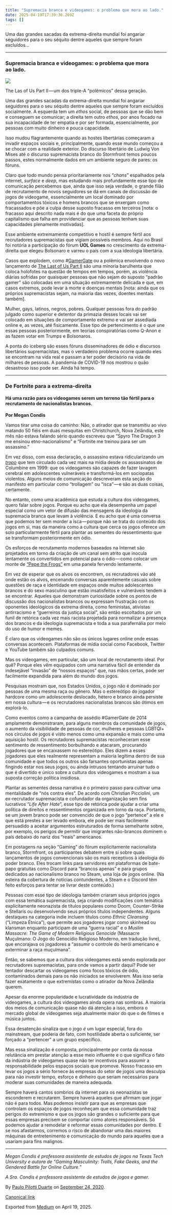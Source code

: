 ```yaml
---
title: "Supremacia branca e videogames: o problema que mora ao lado."
date: 2025-04-19T17:39:36.269Z
tags: []
---
```


Uma das grandes sacadas da extrema-direita mundial foi angariar seguidores para o seu séquito dentre aqueles que sempre foram excluídos…

* * *

### Supremacia branca e videogames: o problema que mora ao lado.

![](https://cdn-images-1.medium.com/max/1200/1*-vdnwg-xyo-ZVYOM3BdH0g.jpeg)

The Las of Us Part II — um dos triple-A “polêmicos” dessa geração.

Uma das grandes sacadas da extrema-direita mundial foi angariar seguidores para o seu séquito dentre aqueles que sempre foram excluídos socialmente. A esquerda tem um _ethos_ social, de pessoas que se dão bem e conseguem se comunicar; a direita tem outro _ethos_, por anos focado na sua incapacidade de ter empatia e por ser formada, essencialmente, por pessoas com muito dinheiro e pouca capacidade.

Isso mudou flagrantemente quando as hostes libertárias começaram a invadir espaços sociais e, principalmente, quando esse mundo começou a se chocar com a realidade exterior. Do discurso libertário de Ludwig Von Mises até o discurso supremacista branco do Stormfront temos poucos passos, estes normalmente dados em um ambiente seguro de pares: os fóruns.

Claro que todo mundo pensa prioritariamente nos “_chans_” espalhados pela internet, _surface_ e _deep_, mas estudando mais profundamente esse tipo de comunicação percebemos que, ainda que isso seja verdade, o grande filão de recrutamento de novos seguidores se dá em canais de discussão de jogos de videogame, essencialmente um local dominado por comportamentos tóxicos e homens brancos que se enxergam como fracassados e põe a culpa desse suposto fracasso em terceiros \[nota: o fracasso aqui descrito nada mais é do que uma faceta do próprio capitalismo que falha em providenciar que as pessoas tenham suas capacidades plenamente motivadas\].

Esse ambiente extremamente competitivo e hostil é sempre fértil aos recrutadores supremacistas que vigiam possíveis membros. Aqui no Brasil foi notória a participação do fórum **UOL Games** no crescimento da extrema-direita que elegeu Bolsonaro e varreu o país com a sua ideologia libertária.

Casos que explodem, como #[GamerGate](https://metro.co.uk/2014/10/15/gamergate-what-is-it-and-why-are-gamers-so-angry-4907102/) ou a polêmica envolvendo o novo lançamento de [The Last of Us Part II](https://g1.globo.com/pop-arte/games/noticia/2020/06/19/the-last-of-us-part-2-e-um-otimo-game-mas-nao-e-para-todo-mundo-g1-jogou.ghtml) são uma minoria barulhenta que coloca holofotes na questão de tempos em tempos, porém, as violência diárias sofridas por quaisquer pessoas que não sejam do suposto “padrão gamer” são colocadas em uma situação extremamente delicada e que, em casos extremos, pode levar à morte e doenças mentais \[nota: ainda que os próprios supremacistas sejam, na maioria das vezes, doentes mentais também\].

Mulher, gays, latinos, negros, pobres. Qualquer pessoas fora do padrão julgado como superior e detentor da primazia desses locais vai ser colocado em situações de comportamento extremo e vai ser assediada online e, as vezes, até fisicamente. Esse tipo de pertencimento é o que une essas pessoas posteriormente, em teorias conspiratórias como Q-Anon e as fazem votar em Trumps e Bolsonaros.

A ponta do iceberg são esses fóruns disseminadores de ódio e discursos libertários supremacistas, mas o verdadeiro problema ocorre quando eles se encontram na vida real e passam a ter poder decisório na vida de milhares de pessoas. A pandemia de COVID-19 nos mostrou o quão desastroso isso pode ser. Ainda há tempo.

* * *

### **De Fortnite para a extrema-direita**

#### Há uma razão para os videogames serem um terreno tão fértil para o recrutamento de nacionalistas brancos.

**Por Megan Condis**

Vamos tirar uma coisa do caminho: Não, o atirador que se transmitiu ao vivo matando 50 fiéis em duas mesquitas em Christchurch, Nova Zelândia, este mês não estava falando sério quando escreveu que “Spyro The Dragon 3 me ensinou etno-nacionalismo” e “Fortnite me treinou para ser um assassino.”

Em vez disso, com essa declaração, o assassino estava ridicularizando um [_tropo_](https://pt.wikipedia.org/wiki/Tropo) que tem circulado cada vez mais na mídia desde os assassinatos de Columbine em 1999: que os videogames são capazes de fazer lavagem cerebral em adolescentes vulneráveis e transformá-los em sociopatas violentos. Alguns meios de comunicação descreveram esta seção do manifesto em particular como “trollagem” ou “isca” — e são as duas coisas, certamente.

No entanto, como uma acadêmica que estuda a cultura dos videogames, quero falar sobre jogos. Porque eu acho que ela desempenha um papel especial como um vetor de difusão das mensagens da ideologia da supremacia branca que levam à violência. E eu acho que é uma conversa que podemos ter sem morder a isca — porque não se trata do conteúdo dos jogos em si, mas da maneira como a cultura que cerca os jogos oferece um solo particularmente fértil para plantar as sementes do ressentimento que se transformam posteriormente em ódio.

Os esforços de recrutamento modernos baseados na Internet são projetados em torno da criação de um canal sem atrito que inocula lentamente os convertidos em potencial para o ódio — como colocar um monte de [“Pepe the Frogs”](https://www.nytimes.com/2016/09/28/us/pepe-the-frog-is-listed-as-a-hate-symbol-by-the-anti-defamation-league.html) em uma panela fervendo lentamente.

Em vez de esperar que os alvos os encontrem, os recrutadores vão até onde estão os alvos, encenando conversas aparentemente casuais sobre questões de raça e identidade em espaços onde muitos adolescentes brancos e do sexo masculino que estão insatisfeitos e vulneráveis tendem a se encontrar. Aqueles que demonstram curiosidade sobre os pontos de discussão dos nacionalistas brancos ou expressam frustração com os oponentes ideológicos da extrema direita, como feministas, ativistas antirracismo e “guerreiros da justiça social”, são então escoltados por um funil de retórica cada vez mais racista projetada para normalizar a presença dos brancos e da ideologia supremacista e toda a sua parafernália por meio do uso de humor e memes.

É claro que os videogames não são os únicos lugares online onde essas conversas acontecem. Plataformas de mídia social como Facebook, Twitter e YouTube também são culpados comuns.

Mas os videogames, em particular, são um local de recrutamento ideal. Por quê? Porque eles vêm equipados com uma narrativa fácil de entender da indesejável “invasão” de “nossos espaços” que, nas mãos certas, pode ser facilmente expandida para além do mundo dos jogos.

Pesquisas mostram que, nos Estados Unidos, o jogo não é dominado por pessoas de uma mesma raça ou gênero. Mas o estereótipo do jogador hardcore como um adolescente deslocado, hétero e branco ainda persiste em nossa cultura — e os recrutadores nacionalistas brancos são ótimos em explorá-lo.

Como eventos como a campanha de assédio #GamerGate de 2014 amplamente demonstraram, para alguns membros da comunidade de jogos, o aumento da visibilidade de pessoas de cor, mulheres e pessoas LGBTQI+ nos círculos de jogos é visto menos como uma expansão e mais como uma aquisição hostil. Os recrutadores supremacistas reconheceram esse sentimento de ressentimento borbulhando e atacaram, procurando jogadores que se encaixassem no estereótipo. Eles dizem a esses jogadores que eles realmente representam a maioria legítima dentro de sua comunidade e que todos os outros são farsantes oportunistas apenas fingindo estar nos seus jogos, ou ainda intrusos tentando arruinar tudo o que é divertido e único sobre a cultura dos videogames e mostram a sua suposta correção política insidiosa.

Plantar as sementes dessa narrativa é o primeiro passo para cultivar uma mentalidade de “nós contra eles”. De acordo com Christian Picciolini, um ex-recrutador supremacista e cofundador da organização sem fins lucrativos “_Life After Hate_”, esse tipo de retórica pode ajudar a criar uma política de direitos e ressentimentos organizada em torno da raça. Portanto, se um jovem branco pode ser convencido de que o jogo “pertence” a ele e que está prestes a ser levado embora, ele pode ser mais facilmente persuadido a aceitar argumentos estruturados de forma semelhante sobre, por exemplo, os perigos de permitir que imigrantes não-brancos dominem o país debaixo do nariz dos “reais” americanos.

Em postagens na seção “Gaming” do fórum explicitamente nacionalista branco, Stormfront, os participantes debatem entre si sobre quais lançamentos de jogos convencionais são os mais receptivos à ideologia do poder branco. Eles trocam links para servidores em plataformas de bate-papo gratuitas como Discord para “brancos apenas” e para grupos dedicados ao nacionalismo branco no Steam, uma loja de jogos online. (Na esteira da cobertura de notícias contundentes, a Steam e o Discord têm feito esforços para tentar se livrar deste conteúdo.)

Pessoas com esse tipo de ideologia também criaram seus próprios jogos com essa temática supremacista, seja criando modificações com temática explicitamente neonazista de títulos populares como Doom, Counter-Strike e Stellaris ou desenvolvendo seus próprios títulos independentes. Alguns destaques na categoria indie incluem títulos como _Ethnic Cleansing_ (“Limpeza Étnica”), que permite aos jogadores jogar como skinhead ou klansman enquanto participam de uma “guerra racial” e o _Muslim Massacre: The Game of Modern Religious Genocide_ (Massacre Muçulmano: O Jogo do Genocídio Religioso Moderno, em tradução livre), que encorajava os jogadores a “assumir o controle do herói americano e exterminar a raça muçulmana”.

Então, se sabemos que a cultura dos videogames está sendo explorada por recrutadores supremacistas, para onde vamos a partir daqui? Pode ser tentador descartar os videogames como focos tóxicos de ódio, contaminados demais para os não iniciados se envolverem. Mas isso seria fazer exatamente o que extremistas como o atirador da Nova Zelândia querem.

Apesar da enorme popularidade e lucratividade da indústria de videogames, a cultura dos videogames ainda opera nas sombras. A maioria dos meios de comunicação quase não dá atenção a isso, embora o mercado global de videogames seja atualmente maior do que o de filmes e música juntos.

Essa desatenção sinaliza que o jogo _é_ um lugar especial, fora do mainstream, que poderia de fato, com hostilidade aberta o suficiente, ser forçado a “pertencer” a um grupo específico.

Mas essa sinalização é composta, principalmente por conta da nossa relutância em prestar atenção a esse meio influente e o que significa o fato da indústria de videogames quase não ter incentivos para assumir a responsabilidade pelos espaços sociais que promove. Nosso fracasso em levar os jogos a sério fornece às empresas do setor de jogos uma desculpa para não investir tempo, esforço e dinheiro que seriam necessários para moderar suas comunidades de maneira adequada.

Sempre haverá cantos sombrios da internet para os neonazistas se esconderem e recrutarem. Sempre haverá aqueles que afirmam que jogar não é para todos. Mas podemos insistir para que as empresas que controlam os espaços de jogos reconheçam que essa comunidade traz perigos do extremismo e que os jogos são grandes o suficiente para que essas empresas precisem se comportar como atores responsáveis. Só podemos ajudar a remodelar e reformar essas comunidades por dentro. E se nos afastarmos, corremos o risco de abandonar uma das maiores máquinas de entretenimento e comunicação do mundo para aqueles que a usariam para fins malignos.

* * *

_Megan Condis é professora assistente de estudos de jogos na Texas Tech University e autora de “Gaming Masculinity: Trolls, Fake Geeks, and the Gendered Battle for Online Culture.”_

_A Sra. Condis é professora assistente de estudos de jogos e gamer._

By [Paulo Pilotti Duarte](https://medium.com/@paulopilotti) on [September 24, 2020](https://medium.com/p/ba022da1243c).

[Canonical link](https://medium.com/@paulopilotti/supremacia-branca-e-videogames-o-problema-que-mora-ao-lado-ba022da1243c)

Exported from [Medium](https://medium.com) on April 19, 2025.